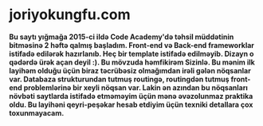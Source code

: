 # joriyokungfu.com

**Bu saytı yığmağa 2015-ci ildə Code Academy'də təhsil müddətinin bitməsinə 2 həftə qalmış başladım. Front-end və Back-end frameworklar istifadə edilərək hazırlanıb. Heç bir template istifadə edilməyib. Dizayn o qədərdə ürək açan deyil :). Bu mövzuda həmfikirəm Sizinlə. Bu mənim ilk layihəm olduğu üçün biraz təcrübəsiz olmağımdan irəli gələn nöqsanlar var. Databaza strukturundan tutmuş routingə, routingdən tutmuş front-end problemlərinə bir xeyli nöqsan var. Lakin ən azından bu nöqsanları növbəti saytlarda istifadə etməməyim üçün mənə əvəzolunmaz praktika oldu. Bu layihəni qeyri-peşəkar hesab etdiyim üçün texniki detallara çox toxunmayacam.**
